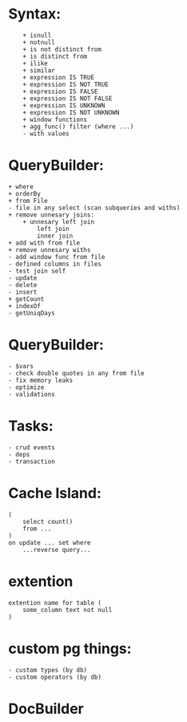 # Syntax:
		+ isnull
		+ notnull
		+ is not distinct from
        + is distinct from
		+ ilike
		+ similar
		+ expression IS TRUE
		+ expression IS NOT TRUE
		+ expression IS FALSE
		+ expression IS NOT FALSE
		+ expression IS UNKNOWN
		+ expression IS NOT UNKNOWN
		+ window functions
        + agg_func() filter (where ...)
        - with values

# QueryBuilder:
    + where
    + orderBy
    + from File
    - file in any select (scan subqueries and withs)
    + remove unnesary joins:
        + unnesary left join
            left join
            inner join
    + add with from file
    + remove unnesary withs
    - add window func from file
    - defined columns in files
    - test join self
    - update
    - delete
    - insert
    + getCount
    + indexOf
    - getUniqDays
# QueryBuilder:
    - $vars
    - check double quotes in any from file
    - fix memory leaks
    - optimize
    - validations

# Tasks:
    - crud events
    - deps
    - transaction

# Cache Island:
    (
        select count()
        from ...
    )
    on update ... set where
        ...reverse query...

# extention
    extention name for table (
        some_column text not null
    )

# custom pg things:
    - custom types (by db)
    - custom operators (by db)

# DocBuilder
